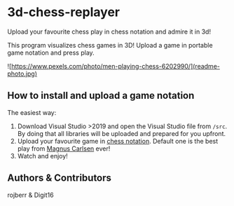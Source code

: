 # 3d-chess-replayer

Upload your favourite chess play in chess notation and admire it in 3d!

This program visualizes chess games in 3D! Upload a game in portable game notation and press play.

![https://www.pexels.com/photo/men-playing-chess-6202990/](readme-photo.jpg)

## How to install and upload a game notation

The easiest way:
1) Download Visual Studio >2019 and open the Visual Studio file from `/src`. By doing that all libraries will be uploaded and prepared for you upfront.
2) Upload your favourite game in [chess notation](https://en.wikipedia.org/wiki/Algebraic_notation_(chess)). Default one is the best play from [Magnus Carlsen](https://en.wikipedia.org/wiki/Magnus_Carlsen) ever!
3) Watch and enjoy!

## Authors & Contributors

rojberr & Digit16
